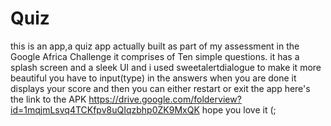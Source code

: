 # Quiz
this is an app,a quiz app actually built as part of my assessment in the Google Africa Challenge
it comprises of Ten simple questions.
it has a splash screen and a sleek UI and i used sweetalertdialogue to make it more beautiful
you have to input(type) in the answers
when you are done it displays your score and then you can either restart or exit the app
here's the link to the APK https://drive.google.com/folderview?id=1mqjmLsvq4TCKfpv8uQIqzbhp0ZK9MxQK
hope you love it (;
